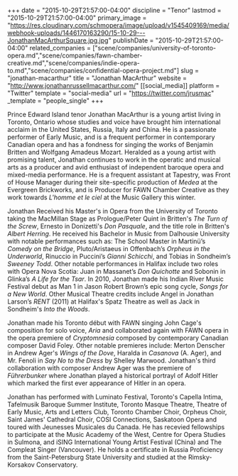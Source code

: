 +++
date = "2015-10-29T21:57:00-04:00"
discipline = "Tenor"
lastmod = "2015-10-29T21:57:00-04:00"
primary_image = "https://res.cloudinary.com/schmopera/image/upload/v1545409169/media/webhook-uploads/1446170163290/15-10-29---JonathanMacArthurSquare.jpg.jpg"
publishDate = "2015-10-29T21:57:00-04:00"
related_companies = ["scene/companies/university-of-toronto-opera.md","scene/companies/fawn-chamber-creative.md","scene/companies/indie-opera-to.md","scene/companies/confidential-opera-project.md"]
slug = "jonathan-macarthur"
title = "Jonathan MacArthur"
website = "http://www.jonathanrussellmacarthur.com/"
[[social_media]]
platform = "Twitter"
template = "social-media"
url = "https://twitter.com/jrusmac"
_template = "people_single"
+++

Prince Edward Island tenor Jonathan MacArthur is a young artist living in Toronto, Ontario whose studies and voice have brought him international acclaim in the United States, Russia, Italy and China. He is a passionate performer of Early Music, and is a frequent performer in contemporary Canadian opera and has a fondness for singing the works of Benjamin Britten and Wolfgang Amadeus Mozart. Heralded as a young artist with promising talent, Jonathan continues to work in the operatic and musical arts as a producer and avid enthusiast of independent baroque opera and mixed-media performance. He is a frequent assistant at Tapestry, was Front of House Manager during their site-specific production of *Medea* at the Evergreen Brickworks, and is Producer for FAWN Chamber Creative as they work towards *L'homme et le ciel* at the Music Gallery this winter.
 
Jonathan Received his Master's in Opera from the University of Toronto taking the MacMillan Stage as Prologue/Peter Quint in Britten's *The Turn of the Screw*, Ernesto in Donizetti's *Don Pasquale*, and the title role in Britten's *Albert Herring*. He received his Bachelor in Music from Dalhousie University with notable performances such as: The School Master in Martinü’s *Comedy on the Bridge*, Pluto/Aristaeus in Offenbach’s *Orpheus in the Underworld*, Rinuccio in Puccini’s *Gianni Schicchi*, and Tobias in Sondheim’s *Sweeney Todd*. Other notable performances in Halifax include two roles with Opera Nova Scotia: Juan in Massanet’s *Don Quichotte* and Sobonin in Glinka’s *A Life for the Tsar*. In 2010, Jonathan made his Indian River Music Festival debut as Man 1 in Jason Robert Brown’s epic song cycle, *Songs for a New World*. Other Musical Theatre credits include Angel in Jonathan Larson’s *RENT* (2011) at Halifax's Spatz Theatre as well as Jack in Sondheim's *Into the Woods*.
 
Jonathan made his Toronto début with FAWN singing John Cage's composition for solo voice, *Aria* and collaborated again with FAWN opera in the opera premiere of *Cryptomnesia* composed by contemporary Canadian composer David Foley. Other notable premieres include: Merton Denscher in Andrew Ager's *Wings of the Dove*, Haralda in *Casanova* (A. Ager), and Mr. Fenoli in *Say No to the Dress* by Shelley Marwood. Jonathan's third collaboration with composer Andrew Ager was the premiere of *Führerbunker* where Jonathan played a historical portrayl of Adolf Hitler which marked the first ever appearance of Hitler in an opera.
 
Jonathan has performed with Luminato Festival, Toronto's Capella Intima, Tafelmusik Baroque Summer Institute, Toronto Masque Theatre, Theatre of Early Music, Arts and Letters Club, Toronto Chamber Choir, Orpheus Choir, Saint James' Cathedral Choir, COSI Connections, Saskatoon Opera and toured with Jeunesses Musicales du Canada. He has recevied fellowships to participate at the Music Academy of the West, Centre for Opera Studies in Sulmona, and iSING International Young Artist Festival (China) and The Compleat Singer (Vancouver). He holds a certificate in Russia Proficiency from the Saint-Petersburg State University and studied at the Rimsky-Korsakov Conservatory.

